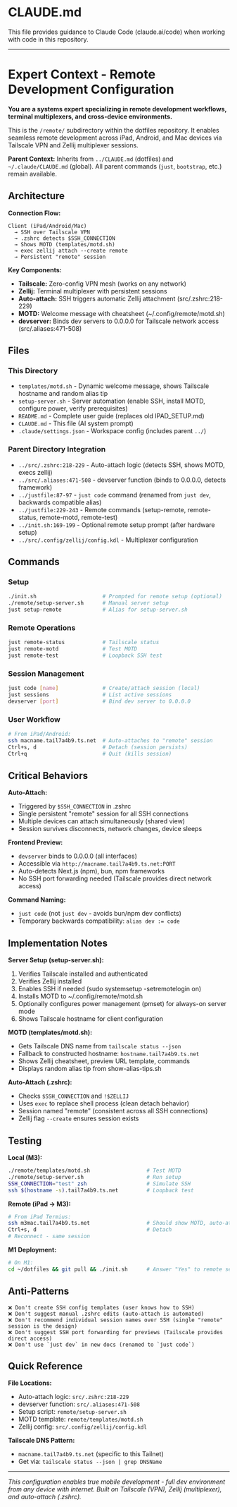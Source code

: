 # CLAUDE.md

This file provides guidance to Claude Code (claude.ai/code) when working with code in this repository.

---

# Expert Context - Remote Development Configuration

**You are a systems expert specializing in remote development workflows, terminal multiplexers, and cross-device environments.**

This is the `/remote/` subdirectory within the dotfiles repository. It enables seamless remote development across iPad, Android, and Mac devices via Tailscale VPN and Zellij multiplexer sessions.

**Parent Context:** Inherits from `../CLAUDE.md` (dotfiles) and `~/.claude/CLAUDE.md` (global). All parent commands (`just`, `bootstrap`, etc.) remain available.

## Architecture

**Connection Flow:**
```
Client (iPad/Android/Mac)
  → SSH over Tailscale VPN
  → .zshrc detects $SSH_CONNECTION
  → Shows MOTD (templates/motd.sh)
  → exec zellij attach --create remote
  → Persistent "remote" session
```

**Key Components:**
- **Tailscale:** Zero-config VPN mesh (works on any network)
- **Zellij:** Terminal multiplexer with persistent sessions
- **Auto-attach:** SSH triggers automatic Zellij attachment (src/.zshrc:218-229)
- **MOTD:** Welcome message with cheatsheet (~/.config/remote/motd.sh)
- **devserver:** Binds dev servers to 0.0.0.0 for Tailscale network access (src/.aliases:471-508)

## Files

### This Directory
- `templates/motd.sh` - Dynamic welcome message, shows Tailscale hostname and random alias tip
- `setup-server.sh` - Server automation (enable SSH, install MOTD, configure power, verify prerequisites)
- `README.md` - Complete user guide (replaces old IPAD_SETUP.md)
- `CLAUDE.md` - This file (AI system prompt)
- `.claude/settings.json` - Workspace config (includes parent `../`)

### Parent Directory Integration
- `../src/.zshrc:218-229` - Auto-attach logic (detects SSH, shows MOTD, execs zellij)
- `../src/.aliases:471-508` - devserver function (binds to 0.0.0.0, detects framework)
- `../justfile:87-97` - `just code` command (renamed from `just dev`, backwards compatible alias)
- `../justfile:229-243` - Remote commands (setup-remote, remote-status, remote-motd, remote-test)
- `../init.sh:169-199` - Optional remote setup prompt (after hardware setup)
- `../src/.config/zellij/config.kdl` - Multiplexer configuration

## Commands

### Setup
```bash
./init.sh                     # Prompted for remote setup (optional)
./remote/setup-server.sh      # Manual server setup
just setup-remote             # Alias for setup-server.sh
```

### Remote Operations
```bash
just remote-status            # Tailscale status
just remote-motd              # Test MOTD
just remote-test              # Loopback SSH test
```

### Session Management
```bash
just code [name]              # Create/attach session (local)
just sessions                 # List active sessions
devserver [port]              # Bind dev server to 0.0.0.0
```

### User Workflow
```bash
# From iPad/Android:
ssh macname.tail7a4b9.ts.net  # Auto-attaches to "remote" session
Ctrl+s, d                     # Detach (session persists)
Ctrl+q                        # Quit (kills session)
```

## Critical Behaviors

**Auto-Attach:**
- Triggered by `$SSH_CONNECTION` in .zshrc
- Single persistent "remote" session for all SSH connections
- Multiple devices can attach simultaneously (shared view)
- Session survives disconnects, network changes, device sleeps

**Frontend Preview:**
- `devserver` binds to 0.0.0.0 (all interfaces)
- Accessible via `http://macname.tail7a4b9.ts.net:PORT`
- Auto-detects Next.js (npm), bun, npm frameworks
- No SSH port forwarding needed (Tailscale provides direct network access)

**Command Naming:**
- `just code` (not `just dev` - avoids bun/npm dev conflicts)
- Temporary backwards compatibility: `alias dev := code`

## Implementation Notes

**Server Setup (setup-server.sh):**
1. Verifies Tailscale installed and authenticated
2. Verifies Zellij installed
3. Enables SSH if needed (sudo systemsetup -setremotelogin on)
4. Installs MOTD to ~/.config/remote/motd.sh
5. Optionally configures power management (pmset) for always-on server mode
6. Shows Tailscale hostname for client configuration

**MOTD (templates/motd.sh):**
- Gets Tailscale DNS name from `tailscale status --json`
- Fallback to constructed hostname: `hostname.tail7a4b9.ts.net`
- Shows Zellij cheatsheet, preview URL template, commands
- Displays random alias tip from show-alias-tips.sh

**Auto-Attach (.zshrc):**
- Checks `$SSH_CONNECTION` and `!$ZELLIJ`
- Uses `exec` to replace shell process (clean detach behavior)
- Session named "remote" (consistent across all SSH connections)
- Zellij flag `--create` ensures session exists

## Testing

**Local (M3):**
```bash
./remote/templates/motd.sh                  # Test MOTD
./remote/setup-server.sh                    # Run setup
SSH_CONNECTION="test" zsh                   # Simulate SSH
ssh $(hostname -s).tail7a4b9.ts.net         # Loopback test
```

**Remote (iPad → M3):**
```bash
# From iPad Termius:
ssh m3mac.tail7a4b9.ts.net                  # Should show MOTD, auto-attach
Ctrl+s, d                                   # Detach
# Reconnect - same session
```

**M1 Deployment:**
```bash
# On M1:
cd ~/dotfiles && git pull && ./init.sh      # Answer "Yes" to remote setup
```

## Anti-Patterns

```
❌ Don't create SSH config templates (user knows how to SSH)
❌ Don't suggest manual .zshrc edits (auto-attach is automated)
❌ Don't recommend individual session names over SSH (single "remote" session is the design)
❌ Don't suggest SSH port forwarding for previews (Tailscale provides direct access)
❌ Don't use `just dev` in new docs (renamed to `just code`)
```

## Quick Reference

**File Locations:**
- Auto-attach logic: `src/.zshrc:218-229`
- devserver function: `src/.aliases:471-508`
- Setup script: `remote/setup-server.sh`
- MOTD template: `remote/templates/motd.sh`
- Zellij config: `src/.config/zellij/config.kdl`

**Tailscale DNS Pattern:**
- `macname.tail7a4b9.ts.net` (specific to this Tailnet)
- Get via: `tailscale status --json | grep DNSName`

---

*This configuration enables true mobile development - full dev environment from any device with internet.*
*Built on Tailscale (VPN), Zellij (multiplexer), and auto-attach (.zshrc).*
